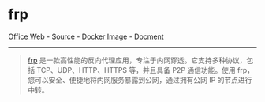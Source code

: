 # frp

[Office Web][1] - [Source][2] - [Docker Image][3] - [Docment][4]

---

> [frp][1] 是一款高性能的反向代理应用，专注于内网穿透。它支持多种协议，包括 TCP、UDP、HTTP、HTTPS 等，并且具备 P2P 通信功能。使用 frp，您可以安全、便捷地将内网服务暴露到公网，通过拥有公网 IP 的节点进行中转。

[1]:https://gofrp.org/
[2]:https://github.com/fatedier/frp
[3]:https://hub.docker.com/r/fatedier/frps
[4]:https://gofrp.org/zh-cn/docs/
